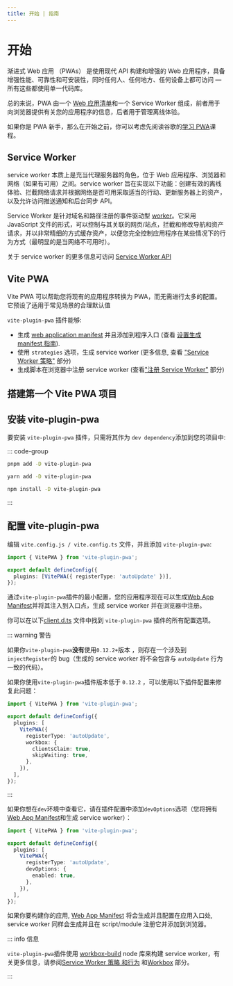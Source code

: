 ```yaml
---
title: 开始 | 指南
---
```


# 开始

渐进式 Web 应用 （PWAs） 是使用现代 API 构建和增强的 Web 应用程序，具备增强性能、可靠性和可安装性，同时任何人、任何地方、任何设备上都可访问 &mdash; 所有这些都使用单一代码库。

总的来说，PWA 由一个 [Web 应用清单](https://developer.mozilla.org/en-US/docs/Web/Manifest)和一个 Service Worker 组成，前者用于向浏览器提供有关您的应用程序的信息，后者用于管理离线体验。

如果你是 PWA 新手，那么在开始之前，你可以考虑先阅读谷歌的[学习 PWA](https://web.dev/learn/pwa/)课程。

## Service Worker

service worker 本质上是充当代理服务器的角色，位于 Web 应用程序、浏览器和网络（如果有可用）之间。service worker 旨在实现以下功能：创建有效的离线体验、拦截网络请求并根据网络是否可用采取适当的行动、更新服务器上的资产，以及允许访问推送通知和后台同步 API。

Service Worker 是针对域名和路径注册的事件驱动型 [worker](https://developer.mozilla.org/zh-CN/docs/Web/API/Worker)。它采用 JavaScript 文件的形式，可以控制与其关联的网页/站点，拦截和修改导航和资产请求，并以非常精细的方式缓存资产，以便您完全控制应用程序在某些情况下的行为方式（最明显的是当网络不可用时）。

关于 service worker 的更多信息可访问 [Service Worker API](https://developer.mozilla.org/zh-CN/docs/Web/API/Service_Worker_API)

## Vite PWA

Vite PWA 可以帮助您将现有的应用程序转换为 PWA，而无需进行太多的配置。它预设了适用于常见场景的合理默认值

`vite-plugin-pwa` 插件能够:

- 生成 [web application manifest][webmanifest] 并且添加到程序入口 (查看 [设置生成 manifest 指南](pwa-minimal-requirements#web-app-manifest)).
- 使用 `strategies` 选项，生成 service worker (更多信息, 查看 ["Service Worker 策略"](/guide/service-worker-strategies-and-behaviors#service-worker-策略) 部分)
- 生成脚本在浏览器中注册 service worker (查看["注册 Service Worker"](/guide/register-service-worker) 部分)

## 搭建第一个 Vite PWA 项目 <Badge type="tip" text="新"/>

<ScaffoldingPWAProject />

## 安装 vite-plugin-pwa

要安装 `vite-plugin-pwa` 插件，只需将其作为 `dev dependency`添加到您的项目中:

::: code-group

```bash [pnpm]
pnpm add -D vite-plugin-pwa
```

```bash [yarn]
yarn add -D vite-plugin-pwa
```

```bash [npm]
npm install -D vite-plugin-pwa
```

:::

## 配置 vite-plugin-pwa

编辑 `vite.config.js / vite.config.ts` 文件，并且添加 `vite-plugin-pwa`:

```ts
import { VitePWA } from 'vite-plugin-pwa';

export default defineConfig({
  plugins: [VitePWA({ registerType: 'autoUpdate' })],
});
```

通过`vite-plugin-pwa`插件的最小配置，您的应用程序现在可以生成[Web App Manifest][webmanifest]并将其注入到入口点，生成 service worker 并在浏览器中注册。

你可以在以下[client.d.ts](https://github.com/antfu/vite-plugin-pwa/blob/main/src/types.ts) 文件中找到 `vite-plugin-pwa` 插件的所有配置选项。

::: warning 警告

如果你`vite-plugin-pwa`**没有**使用`0.12.2+`版本 ，则存在一个涉及到 `injectRegister`的 bug（生成的 service worker 将不会包含与 `autoUpdate` 行为一致的代码）。

如果你使用`vite-plugin-pwa`插件版本低于 `0.12.2` ，可以使用以下插件配置来修复此问题：

```ts
import { VitePWA } from 'vite-plugin-pwa';

export default defineConfig({
  plugins: [
    VitePWA({
      registerType: 'autoUpdate',
      workbox: {
        clientsClaim: true,
        skipWaiting: true,
      },
    }),
  ],
});
```

:::

如果你想在`dev`环境中查看它，请在插件配置中添加`devOptions`选项（您将拥有[Web App Manifest][webmanifest]和生成 service worker）：

```ts
import { VitePWA } from 'vite-plugin-pwa';

export default defineConfig({
  plugins: [
    VitePWA({
      registerType: 'autoUpdate',
      devOptions: {
        enabled: true,
      },
    }),
  ],
});
```

如果你要构建你的应用, [Web App Manifest][webmanifest] 将会生成并且配置在应用入口处, service worker 同样会生成并且在 script/module 注册它并添加到浏览器。

::: info 信息

`vite-plugin-pwa`插件使用 [workbox-build](https://developer.chrome.com/docs/workbox/modules/workbox-build) node 库来构建 service worker，有关更多信息，请参阅[Service Worker 策略 和行为](/guide/service-worker-strategies-and-behaviors) 和[Workbox](/workbox/) 部分。

:::

[webmanifest]: https://developer.mozilla.org/en-US/docs/Web/Manifest
